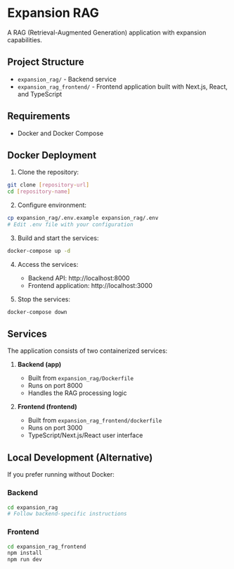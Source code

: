 # Expansion RAG

A RAG (Retrieval-Augmented Generation) application with expansion capabilities.

## Project Structure

- `expansion_rag/` - Backend service
- `expansion_rag_frontend/` - Frontend application built with Next.js, React, and TypeScript

## Requirements

- Docker and Docker Compose

## Docker Deployment

1. Clone the repository:
```bash
git clone [repository-url]
cd [repository-name]
```

2. Configure environment:
```bash
cp expansion_rag/.env.example expansion_rag/.env
# Edit .env file with your configuration
```

3. Build and start the services:
```bash
docker-compose up -d
```

4. Access the services:
   - Backend API: http://localhost:8000
   - Frontend application: http://localhost:3000

5. Stop the services:
```bash
docker-compose down
```

## Services

The application consists of two containerized services:

1. **Backend (app)**
   - Built from `expansion_rag/Dockerfile`
   - Runs on port 8000
   - Handles the RAG processing logic

2. **Frontend (frontend)**
   - Built from `expansion_rag_frontend/dockerfile`
   - Runs on port 3000
   - TypeScript/Next.js/React user interface

## Local Development (Alternative)

If you prefer running without Docker:

### Backend
```bash
cd expansion_rag
# Follow backend-specific instructions
```

### Frontend
```bash
cd expansion_rag_frontend
npm install
npm run dev
```